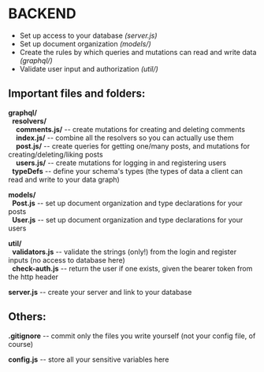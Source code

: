 # BACKEND

* Set up access to your database *(server.js)*
* Set up document organization *(models/)*
* Create the rules by which queries and mutations can read and write data *(graphql/)*
* Validate user input and authorization *(util/)*


## Important files and folders:

**graphql/**\
&nbsp; **resolvers/**\
&nbsp; &nbsp; **comments.js/** -- create mutations for creating and deleting comments\
&nbsp; &nbsp; **index.js/** -- combine all the resolvers so you can actually use them\
&nbsp; &nbsp; **post.js/** -- create queries for getting one/many posts, and mutations for creating/deleting/liking posts\
&nbsp; &nbsp; **users.js/** -- create mutations for logging in and registering users\
&nbsp; **typeDefs** -- define your schema's types (the types of data a client can read and write to your data graph)

**models/**\
&nbsp; **Post.js** -- set up document organization and type declarations for your posts\
&nbsp; **User.js** -- set up document organization and type declarations for your users

**util/**\
&nbsp; **validators.js** -- validate the strings (only!) from the login and register inputs (no access to database here)\
&nbsp; **check-auth.js** -- return the user if one exists, given the bearer token from the http header

**server.js** -- create your server and link to your database


## Others:

**.gitignore** -- commit only the files you write yourself (not your config file, of course)

**config.js** -- store all your sensitive variables here